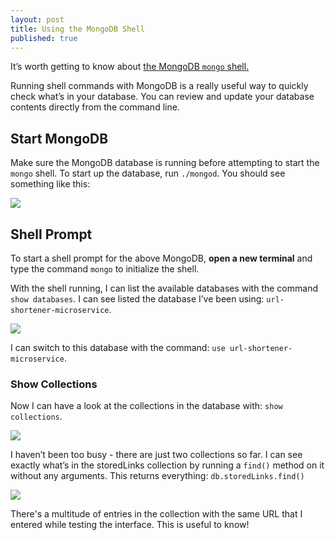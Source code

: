 ```yaml
---
layout: post
title: Using the MongoDB Shell
published: true
---
```


It’s worth getting to know about [the MongoDB `mongo` shell.](https://docs.mongodb.com/manual/mongo/)

Running shell commands with MongoDB is a really useful way to quickly check what’s in your database. You can review and update your database contents directly from the command line.

## Start MongoDB

Make sure the MongoDB database is running before attempting to start the `mongo` shell. To start up the database, run `./mongod`. You should see something like this:

![]({{site.baseurl}}/images/mongod-cli-screenshot.png)

## Shell Prompt

To start a shell prompt for the above MongoDB, **open a new terminal** and type the command `mongo` to initialize the shell.

With the shell running, I can list the available databases with the command `show databases`. I can see listed the database I’ve been using: `url-shortener-microservice`.

![]({{site.baseurl}}/images/show-databases-screenshot.png)

I can switch to this database with the command: `use url-shortener-microservice`.

### Show Collections

Now I can have a look at the collections in the database with: `show collections`.

![]({{site.baseurl}}/images/show-collections-screenshot.png)

I haven’t been too busy - there are just two collections so far.
I can see exactly what’s in the storedLinks collection by running a `find()` method on it without any arguments. This returns everything:
`db.storedLinks.find()`

![]({{site.baseurl}}/images/storedlinks-find-screenshot.png)

There's a multitude of entries in the collection with the same URL that I entered while testing the interface. This is useful to know!
